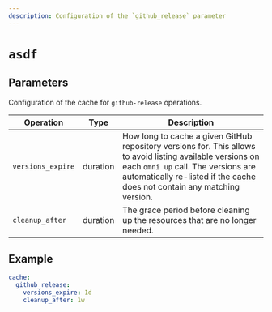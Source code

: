 ```yaml
---
description: Configuration of the `github_release` parameter
---
```


# `asdf`

## Parameters

Configuration of the cache for `github-release` operations.

| Operation | Type | Description                                                    |
|-----------|------|---------------------------------------------------------|
| `versions_expire` | duration | How long to cache a given GitHub repository versions for. This allows to avoid listing available versions on each `omni up` call. The versions are automatically re-listed if the cache does not contain any matching version. |
| `cleanup_after` | duration | The grace period before cleaning up the resources that are no longer needed. |

## Example

```yaml
cache:
  github_release:
    versions_expire: 1d
    cleanup_after: 1w
```
